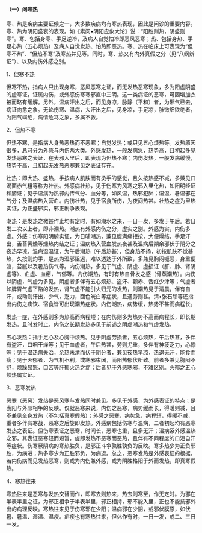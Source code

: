 #### （一）问寒热

寒、热是疾病主要证候之一，大多数疾病均有寒热表现，因此是问诊的重要内容。寒、热为阴阳盛衰的表现。如《素问•阴阳应象大论》说：“阳胜则热，阴盛则寒”。寒、包括身寒、手足逆冷，及病人自觉怕冷即恶风恶寒；热、包括身热、手足心热（五心烦热）及病人自觉发热、怕热即恶热。寒、热在临床上可表现为“但寒不热”、“但热不寒”及寒热并见等。同时，寒、热又有内外真假之分（见“八纲辨证”）、以及内伤外感之别。

1、但寒不热

但寒不热，指病人只出现身寒，恶风恶寒之证，而无发热恶寒现象，多为阳虚阴盛的虚寒证，证属内伤，或外感伤寒寒邪直中三阴。这一类病证的恶寒，可因增加衣被而略有缓解。另外，温病汗出之后，而见身凉，脉静（平和）者，为邪气已去，病证向愈之象。无论伤寒、温病，大汗出之后，见身凉，手足凉，脉微细欲绝者，为阳气竭绝，病情危笃之象，多属不救。

2、但热不寒

但热不寒，是指病人身热恶热而不恶寒；自觉发热；或只见五心烦热等。发热原因很多，总可分为外感与内伤两大类。外感发热，一般发病急，热势高，且初起多见发热恶寒之表证，在表邪入里后，即表现为但热不寒；内伤发热，一般发病缓慢，热势不高，且初起无发热恶寒兼见之表证存在。

壮热：即大热、盛热，手按病人肌肤而有烫手的感觉，且久按热感不减，多蒹见口渴面赤气粗等称为壮热。外感病壮热，见于伤寒为风寒之邪入里化热，如阳明经证和腑证；见于温病为热邪内传气分、血分等，如风温，热邪犯肺；湿温、暑温邪在气分；及温病热入营血。内伤壮热，见于宿食所伤，为夜间热甚。壮热之症为里热实证，为正盛邪实，邪正剧争表现。

潮热：是发热之微甚作止均有定时，有如潮水之来，一日一发，多发于午后。若日发二次以上者，即非潮热。潮热有外感内伤之分，虚实之别。外感为实，内伤多虚。外感：伤寒阳明腑实证，为日晡潮热，蒹见腹满痛拒按，大便燥结，手足汗出，舌苔黄燥等燥热内结之证；温病热入营血发热夜甚及温病后期余邪伏于阴分之夜热早凉。温病湿温证，为午后潮热（午后热甚），但身热不扬，初按肌肤不觉甚热，久按则灼手，是热为湿邪阻遏，难以透达于外所致，多兼见胸闷呃恶，身重便溏，苔腻以及暑热伤气等。内伤潮热，多见于气虚、阴虚、虚损证（肝、肺、肾阴虚等）、血虚、血瘀，气郁等。内伤潮热，有时有热自骨发之感（骨蒸潮热）。内伤以阴虚，气虚为多见。阴虚者多伴有五心烦热、盗汗、颧赤、舌红少津等；气虚者如脾胃气虚下陷的发热，肾气虚不能引火归元的发热，则潮热见于清晨，伴有自汗，或动则汗出，少气，乏力，面色㿠白等症状，且遇劳则甚。清•张石顽等还指出内伤之痰饮、宿食皆可出现潮热症状。内伤潮热，病势缓，热势不甚而病程长。

发热一症，在外感则多为热高而病程短；在内伤则多为热势不高而病程长，即长期发热，且时发时止。内伤之长期发热多见于前述之阴虚潮热和气虚发热。

五心发热：指手足心及心胸中烦热。见于阴虚劳损者，五心烦热，午后热甚，多伴有盗汗，口咽干燥等；见于血虚者，午后热甚，劳则尤重，多伴有神疲乏力，心悸等；见于温热病失治，余热未清而伏于阴分者，兼见夜热早凉，热退无汗，能食而瘦；见于火郁者，为气机不利，或寒邪束闭，而阳热郁伏所致。前者多兼见胸闷不舒，烦躁易怒，口苦等肝郁火热之症；后者见于外感寒邪，不难区别。火郁之五心烦热属实证。

3、恶寒发热

恶寒（恶风）发热是恶风寒与发热同时兼见。多见于外感，为外感表证的特点；是表阳与外邪相争的反映。仅就恶寒来说，内伤之恶寒，病势缓而长，得暖则减，且不兼见全身发热（不包括真寒假热）；外感之恶寒，病势急，病程短，得暖不减，重者多伴有寒战，恶寒之后旋即发热。外感病包括伤寒与温病，二者初起均有恶寒发热之表证。但伤寒表证之恶寒，时间长，恶寒也重，且多无汗；温病系外感温热之邪，其表证恶寒轻而短暂，旋即发热不恶寒而恶热，且伴有不同程度的口渴自汗等症状。伤寒厥阴病的寒热胜负，是邪正斗争孰胜孰负的反映。寒多热少为正负邪胜，为病进；热多寒少为正胜邪负，为病退。总之，恶寒发热是外感表证的根据。若内伤病而见发热恶寒，则或为内伤兼外感，或为阴胜格阳于外而发热，即真寒假热。

4、寒热往来

寒热往来是恶寒与发热交替而作，即寒去则热来，热去则寒至，作无定时。为邪在半表半里之征，为邪正相争于半表半里，邪正相持，邪不能入里，正也不能抗邪外出的病理反映。寒热往来见于伤寒邪在少阳；温病邪在少阴，或邪伏膜原，如伏暑、暑温、湿温、温疫。疟疾也有寒热往来，但休作有时，一日一发，或二、三日一发。
